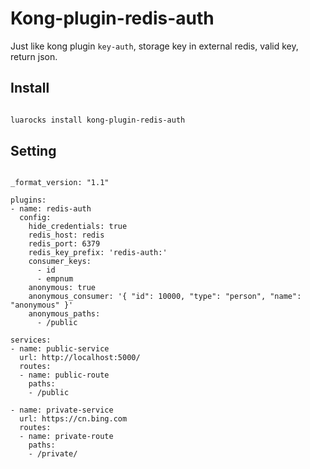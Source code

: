 # Kong-plugin-redis-auth

Just like kong plugin `key-auth`, storage key in external redis, valid key, return json.

## Install

```bash

luarocks install kong-plugin-redis-auth

```

## Setting

```

_format_version: "1.1"

plugins:
- name: redis-auth
  config: 
    hide_credentials: true
    redis_host: redis
    redis_port: 6379
    redis_key_prefix: 'redis-auth:'
    consumer_keys:
      - id
      - empnum
    anonymous: true
    anonymous_consumer: '{ "id": 10000, "type": "person", "name": "anonymous" }'
    anonymous_paths:
      - /public

services:
- name: public-service
  url: http://localhost:5000/
  routes:
  - name: public-route
    paths:
    - /public

- name: private-service
  url: https://cn.bing.com
  routes:
  - name: private-route
    paths:
    - /private/


```

